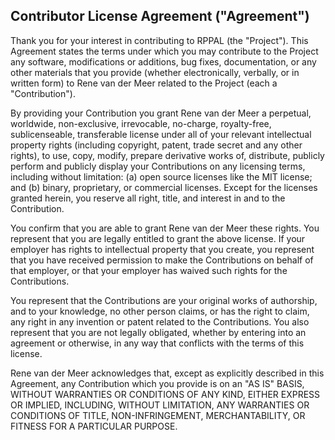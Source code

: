 ## Contributor License Agreement ("Agreement")

Thank you for your interest in contributing to RPPAL (the "Project"). This Agreement states the terms under which you may contribute to the Project any software, modifications or additions, bug fixes, documentation, or any other materials that you provide (whether electronically, verbally, or in written form) to Rene van der Meer related to the Project (each a "Contribution").

By providing your Contribution you grant Rene van der Meer a perpetual, worldwide, non-exclusive, irrevocable, no-charge, royalty-free, sublicenseable, transferable license under all of your relevant intellectual property rights (including copyright, patent, trade secret and any other rights), to use, copy, modify, prepare derivative works of, distribute, publicly perform and publicly display your Contributions on any licensing terms, including without limitation: (a) open source licenses like the MIT license; and (b) binary, proprietary, or commercial licenses. Except for the licenses granted herein, you reserve all right, title, and interest in and to the Contribution.

You confirm that you are able to grant Rene van der Meer these rights. You represent that you are legally entitled to grant the above license. If your employer has rights to intellectual property that you create, you represent that you have received permission to make the Contributions on behalf of that employer, or that your employer has waived such rights for the Contributions.

You represent that the Contributions are your original works of authorship, and to your knowledge, no other person claims, or has the right to claim, any right in any invention or patent related to the Contributions. You also represent that you are not legally obligated, whether by entering into an agreement or otherwise, in any way that conflicts with the terms of this license.

Rene van der Meer acknowledges that, except as explicitly described in this Agreement, any Contribution which you provide is on an "AS IS" BASIS, WITHOUT WARRANTIES OR CONDITIONS OF ANY KIND, EITHER EXPRESS OR IMPLIED, INCLUDING, WITHOUT LIMITATION, ANY WARRANTIES OR CONDITIONS OF TITLE, NON-INFRINGEMENT, MERCHANTABILITY, OR FITNESS FOR A PARTICULAR PURPOSE.